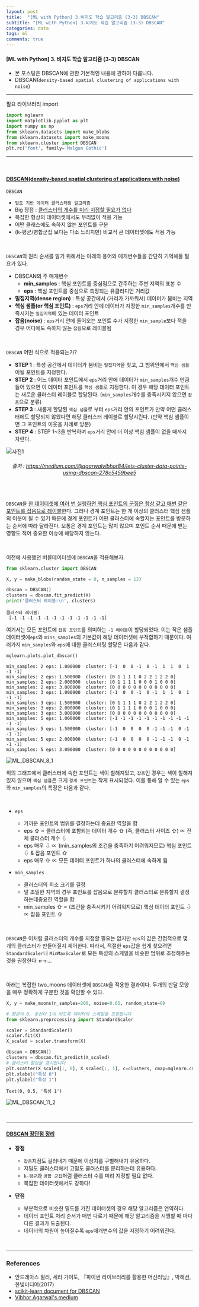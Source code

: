 ```yaml
---
layout: post
title:  "[ML with Python] 3.비지도 학습 알고리즘 (3-3) DBSCAN"
subtitle: "[ML with Python] 3.비지도 학습 알고리즘 (3-3) DBSCAN"
categories: data
tags: ml
comments: true
---
```

#### [ML with Python] 3. 비지도 학습 알고리즘 (3-3) DBSCAN
- 본 포스팅은 DBSCAN에 관한 기본적인 내용에 관하여 다룹니다.
- DBSCAN(`density-based spatial clustering of applications with noise`) 


___

필요 라이브러리 import


```python
import mglearn
import matplotlib.pyplot as plt
import numpy as np
from sklearn.datasets import make_blobs
from sklearn.datasets import make_moons
from sklearn.cluster import DBSCAN
plt.rc('font', family='Malgun Gothic')
```

---

<br>


#### <u>DBSCAN(density-based spatial clustering of applications with noise)</u>

`DBSCAN`
- `밀도 기반 데이터 클러스터링 알고리즘`
- Big 장점 : <u>클러스터의 개수를 미리 지정할 필요가 없다</u>
- 복잡한 형상의 데이터셋에서도 무리없이 적용 가능
- 어떤 클래스에도 속하지 않는 포인트를 구분
- (k-평균/병합군집 보다는 다소 느리지만) 비교적 큰 데이터셋에도 적용 가능

<br>

`DBSCAN`의 원리 순서를 알기 위해서는 아래의 용어와 매개변수들을 간단히 기억해둘 필요가 있다.
- DBSCAN의 주 매개변수
    - <b>min_samples</b> : 핵심 포인트를  중심점으로 간주하는 주변 지역의 표본 수
    - <b>eps</b> : 핵심 포인트를 중심으로 측정되는 유클리디언 거리값
- <b>밀집지역(dense region)</b> : 특성 공간에서 (거리가 가까워서) 데이터가 붐비는 지역
- <b>핵심 샘플(or 핵심 포인트)</b> :  `eps`거리 안에 데이터가 지정한 `min_samples`개수를 만족시키는 `밀집지역`에 있는 데이터 포인트
- <b>잡음(noise)</b> : `eps`거리 안에 들어오는 포인트 수가 지정한 `min_sample`보다 적을 경우 어디에도 속하지 않는 `잡음`으로 레이블됨


<br>

`DBSCAN` 어떤 식으로 적용되는가?
- <b>STEP 1</b> : 특성 공간에서 데이터가 붐비는 `밀집지역`을 찾고, 그 범위안에서 `핵심 샘플`이될 포인트를 지정한다.
- <b>STEP 2</b> : 어느 데이터 포인트에서 `eps`거리 안에 데이터가 `min_samples`개수 만큼 들어 있으면 이 데이터 포인트를 `핵심 샘플`로 지정한다. 이 경우 해당 데이터 포인트는 새로운 클러스터 레이블로 할당된다. (`min_samples`개수를 충족시키지 않으면 `잡음`으로 분류)
- <b>STEP 3</b> : 새롭게 할당된 `핵심 샘플`로 부터 `eps`거리 안의 포인트가 만약 어떤 클러스터에도 할당되지 않았다면 해당 클러스터 레이블로 할당시킨다. (만약 핵심 샘플이면 그 포인트의 이웃을 차례로 방문)
- <b>STEP 4</b> : STEP 1~3을 반복하며 `eps`거리 안에 더 이상 핵심 샘플이 없을 때까지 자란다.

![사진1](https://user-images.githubusercontent.com/53929665/103149384-39869380-47ac-11eb-8b8c-649036630985.png)

###### <center>출처 : https://medium.com/@agarwalvibhor84/lets-cluster-data-points-using-dbscan-278c5459bee5</center>

<br>

`DBSCAN`을 <u>한 데이터셋에 여러 번 실행하면 핵심 포인트의 군집은 항상 같고 매번 같은 포인트를 잡음으로 레이블</u>한다. 그러나 경계 포인트는 한 개 이상의 클러스터 핵심 샘플의 이웃이 될 수 있기 때문에 경계 포인트가 어떤 클러스터에 속할지는 포인트를 방문하는 순서에 따라 달라진다. 보통은 경계 포인트는 많지 않으며 포인트 순서 때문에 받는 영향도 적어 중요한 이슈에 해당하지 않는다.

<br>

이전에 사용했던 버블데이터셋에 `DBSCAN`을 적용해보자.


```python
from sklearn.cluster import DBSCAN

X, y = make_blobs(random_state = 0, n_samples = 12)

dbscan = DBSCAN()
clusters = dbscan.fit_predict(X)
print('클러스터 레이블:\n', clusters)
```

    클러스터 레이블:
     [-1 -1 -1 -1 -1 -1 -1 -1 -1 -1 -1 -1]
    

여기서는 모든 포인트에 `잡음 포인트`를 의미하는 `-1 레이블`이 할당되었다. 이는 작은 샘플 데이터셋에`eps`와 `mins_samples`의 기본값이 해당 데이터셋에 부적합하기 때문이다. 여러가지 `min_samples`와 `eps`에 대한 클러스터링 할당은 다음과 같다.


```python
mglearn.plots.plot_dbscan()
```

    min_samples: 2 eps: 1.000000  cluster: [-1  0  0 -1  0 -1  1  1  0  1 -1 -1]
    min_samples: 2 eps: 1.500000  cluster: [0 1 1 1 1 0 2 2 1 2 2 0]
    min_samples: 2 eps: 2.000000  cluster: [0 1 1 1 1 0 0 0 1 0 0 0]
    min_samples: 2 eps: 3.000000  cluster: [0 0 0 0 0 0 0 0 0 0 0 0]
    min_samples: 3 eps: 1.000000  cluster: [-1  0  0 -1  0 -1  1  1  0  1 -1 -1]
    min_samples: 3 eps: 1.500000  cluster: [0 1 1 1 1 0 2 2 1 2 2 0]
    min_samples: 3 eps: 2.000000  cluster: [0 1 1 1 1 0 0 0 1 0 0 0]
    min_samples: 3 eps: 3.000000  cluster: [0 0 0 0 0 0 0 0 0 0 0 0]
    min_samples: 5 eps: 1.000000  cluster: [-1 -1 -1 -1 -1 -1 -1 -1 -1 -1 -1 -1]
    min_samples: 5 eps: 1.500000  cluster: [-1  0  0  0  0 -1 -1 -1  0 -1 -1 -1]
    min_samples: 5 eps: 2.000000  cluster: [-1  0  0  0  0 -1 -1 -1  0 -1 -1 -1]
    min_samples: 5 eps: 3.000000  cluster: [0 0 0 0 0 0 0 0 0 0 0 0]
    


![ML_DBSCAN_8_1](https://user-images.githubusercontent.com/53929665/103149891-5c677680-47b1-11eb-9709-60d49f64abe7.png)


위의 그래프에서 클러스터에 속한 포인트는 색이 칠해져있고, `잡음`인 경우는 색이 칠해져 있지 않으며 `핵심 샘플`은 크게 `경계 포인트`는 작게 표시되었다. 이를 통해 알 수 있는 `eps`와 `min_samples`의 특징은 다음과 같다.

<br>

- `eps`
    - 가까운 포인트의 범위를 결정하는데 중요한 역할을 함
    - eps ⇧ ∝ 클러스터에 포함되는 데이터 개수 ⇧ (즉, 클러스터 사이즈 ⇧) ∝ 전체 클러스터 개수 ⇩
    - eps 매우 ⇩ ∝ (min_samples의 조건을 충족하기 어려워지므로) 핵심 포인트 ⇩ & 잡음 포인트 ⇧
    - eps 매우 ⇧ ∝ 모든 데이터 포인트가 하나의 클러스터에 속하게 됨
    
- `min_samples`
    - 클러스터의 최소 크기를 결정
    - 덜 조밀한 지역의 경우 포인트를 잡음으로 분류할지 클러스터로 분류할지 결정하는데중요한 역할을 함
    - min_samples ⇧ ∝ (조건을 충족시키기 어려워지므로) 핵심 데이터 포인트 ⇩ ∝ 잡음 포인트 ⇧

<br>

`DBSCAN`은 이처럼 클러스터의 개수를 지정할 필요는 없지만 `eps`의 값은 간접적으로 몇 개의 클러스터가 만들어질지 제어한다. 따라서, 적절한 `eps`값을 쉽게 찾으려면 `StandardScaler`나 `MinMaxScaler`로 모든 특성의 스케일을 비슷한 범위로 조정해주는 것을 권장한다 ㅠㅠ...

<br>

아래는 복잡한 two_moons 데이터셋에 `DBSCAN`을 적용한 결과이다. 두개의 반달 모양을 매우 정확하게 구분한 것을 확인할 수 있다.


```python
X, y = make_moons(n_samples=200, noise=0.05, random_state=0)

# 평균이 0, 분산이 1이 되도록 데이터의 스케일을 조정합니다
from sklearn.preprocessing import StandardScaler

scaler = StandardScaler()
scaler.fit(X)
X_scaled = scaler.transform(X)

dbscan = DBSCAN()
clusters = dbscan.fit_predict(X_scaled)
# 클러스터 할당을 표시합니다
plt.scatter(X_scaled[:, 0], X_scaled[:, 1], c=clusters, cmap=mglearn.cm2, s=60, edgecolors='black')
plt.xlabel("특성 0")
plt.ylabel("특성 1")
```




    Text(0, 0.5, '특성 1')



    
    


![ML_DBSCAN_11_2](https://user-images.githubusercontent.com/53929665/103149892-5d000d00-47b1-11eb-8de0-4bcfb20e5084.png)



<br>

---

#### <u> DBSCAN 장단점 정리</u>

- <b>장점</b>
    - `잡음`지점도 걸러내기 때문에 이상치를 구별해내기 유용하다.
    - 저밀도 클러스터에서 고밀도 클러스터를 분리하는데 유용하다.
    - `k-평균`과 `병합 군집`처럼 클러스터 수를 미리 지정할 필요 없다.
    - 복잡한 데이터셋에서도 강하다!
    

- <b>단점</b>
    - 부분적으로 비슷한 밀도를 가진 데이터셋의 경우 해당 알고리즘은 연약하다.
    - 데이터 포인트 처리 순서가 매번 다르기 때문에 해당 알고리즘을 시행할 때 마다 다른 결과가 도출된다.
    - 데이터의 차원이 높아질수록 `eps`매개변수의 값을 지정하기 어려워진다.

<br>

---

### References

- 안드레아스 뮐러, 세라 가이도, 『파이썬 라이브러리를 활용한 머신러닝』, 박해선, 한빛미디어(2017)
- [scikit-learn document for DBSCAN](https://scikit-learn.org/stable/modules/generated/sklearn.cluster.DBSCAN.html)
- [Vibhor Agarwal's medium](https://medium.com/@agarwalvibhor84/lets-cluster-data-points-using-dbscan-278c5459bee5)

